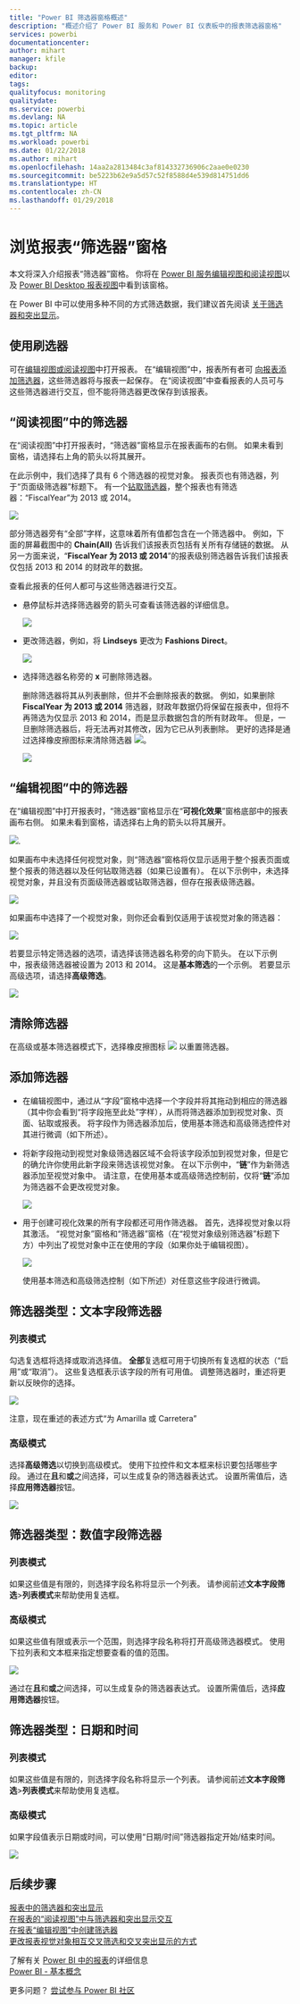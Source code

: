 ```yaml
---
title: "Power BI 筛选器窗格概述"
description: "概述介绍了 Power BI 服务和 Power BI 仪表板中的报表筛选器窗格"
services: powerbi
documentationcenter: 
author: mihart
manager: kfile
backup: 
editor: 
tags: 
qualityfocus: monitoring
qualitydate: 
ms.service: powerbi
ms.devlang: NA
ms.topic: article
ms.tgt_pltfrm: NA
ms.workload: powerbi
ms.date: 01/22/2018
ms.author: mihart
ms.openlocfilehash: 14aa2a2813484c3af814332736906c2aae0e0230
ms.sourcegitcommit: be5223b62e9a5d57c52f8588d4e539d814751dd6
ms.translationtype: HT
ms.contentlocale: zh-CN
ms.lasthandoff: 01/29/2018
---
```

# <a name="take-a-tour-of-the-report-filters-pane"></a>浏览报表“筛选器”窗格
本文将深入介绍报表“筛选器”窗格。 你将在 [Power BI 服务编辑视图和阅读视图](service-reading-view-and-editing-view.md)以及 [Power BI Desktop 报表视图](desktop-report-view.md)中看到该窗格。

在 Power BI 中可以使用多种不同的方式筛选数据，我们建议首先阅读 [关于筛选器和突出显示](power-bi-reports-filters-and-highlighting.md)。

## <a name="working-with-filters"></a>使用刷选器
可在[编辑视图或阅读视图](service-reading-view-and-editing-view.md)中打开报表。 在“编辑视图”中，报表所有者可 [向报表添加筛选器](power-bi-report-add-filter.md)，这些筛选器将与报表一起保存。 在“阅读视图”中查看报表的人员可与这些筛选器进行交互，但不能将筛选器更改保存到该报表。

## <a name="filters-in-reading-view"></a>“阅读视图”中的筛选器
在“阅读视图”中打开报表时，“筛选器”窗格显示在报表画布的右侧。 如果未看到窗格，请选择右上角的箭头以将其展开。

在此示例中，我们选择了具有 6 个筛选器的视觉对象。 报表页也有筛选器，列于“页面级筛选器”标题下。 有一个[钻取筛选器](power-bi-report-add-filter.md)，整个报表也有筛选器：“FiscalYear”为 2013 或 2014。

![](media/power-bi-how-to-report-filter/power-bi-filter-list.png)

部分筛选器旁有“全部”字样，这意味着所有值都包含在一个筛选器中。  例如，下面的屏幕截图中的 **Chain(All)** 告诉我们该报表页包括有关所有存储链的数据。  从另一方面来说，“**FiscalYear 为 2013 或 2014**”的报表级别筛选器告诉我们该报表仅包括 2013 和 2014 的财政年的数据。

查看此报表的任何人都可与这些筛选器进行交互。

* 悬停鼠标并选择筛选器旁的箭头可查看该筛选器的详细信息。
  
   ![](media/power-bi-how-to-report-filter/power-bi-expan-filter.png)
* 更改筛选器，例如，将 **Lindseys** 更改为 **Fashions Direct**。
  
     ![](media/power-bi-how-to-report-filter/power-bi-filter-chain.png)
* 选择筛选器名称旁的 **x** 可删除筛选器。
  
  删除筛选器将其从列表删除，但并不会删除报表的数据。  例如，如果删除 **FiscalYear 为 2013 或 2014** 筛选器，财政年数据仍将保留在报表中，但将不再筛选为仅显示 2013 和 2014，而是显示数据包含的所有财政年。  但是，一旦删除筛选器后，将无法再对其修改，因为它已从列表删除。 更好的选择是通过选择橡皮擦图标来清除筛选器 ![](media/power-bi-how-to-report-filter/power-bi-eraser-icon.png)。
  
  ![](media/power-bi-how-to-report-filter/power-bi-delete-filter.png)

## <a name="filters-in-editing-view"></a>“编辑视图”中的筛选器
在“编辑视图”中打开报表时，“筛选器”窗格显示在“**可视化效果**”窗格底部中的报表画布右侧。 如果未看到窗格，请选择右上角的箭头以将其展开。

![](media/power-bi-how-to-report-filter/power-bi-all-filters.png).  

如果画布中未选择任何视觉对象，则“筛选器”窗格将仅显示适用于整个报表页面或整个报表的筛选器以及任何钻取筛选器（如果已设置有）。 在以下示例中，未选择视觉对象，并且没有页面级筛选器或钻取筛选器，但存在报表级筛选器。  

![](media/power-bi-how-to-report-filter/power-bi-no-visual.png)  

如果画布中选择了一个视觉对象，则你还会看到仅适用于该视觉对象的筛选器：   

![](media/power-bi-how-to-report-filter/power-bi-visual-filters.png)

若要显示特定筛选器的选项，请选择该筛选器名称旁的向下箭头。  在以下示例中，报表级筛选器被设置为 2013 和 2014。 这是**基本筛选**的一个示例。  若要显示高级选项，请选择**高级筛选**。

![](media/power-bi-how-to-report-filter/pbi_filterlistdropdown.jpg)

## <a name="clear-a-filter"></a>清除筛选器
 在高级或基本筛选器模式下，选择橡皮擦图标 ![](media/power-bi-how-to-report-filter/pbi_erasericon.jpg) 以重置筛选器。 

## <a name="add-a-filter"></a>添加筛选器
* 在编辑视图中，通过从“字段”窗格中选择一个字段并将其拖动到相应的筛选器（其中你会看到“将字段拖至此处”字样），从而将筛选器添加到视觉对象、页面、钻取或报表。 将字段作为筛选器添加后，使用基本筛选和高级筛选控件对其进行微调（如下所述）。

- 将新字段拖动到视觉对象级筛选器区域不会将该字段添加到视觉对象，但是它的确允许你使用此新字段来筛选该视觉对象。 在以下示例中，“**链**”作为新筛选器添加至视觉对象中。 请注意，在使用基本或高级筛选控制前，仅将“**链**”添加为筛选器不会更改视觉对象。

    ![](media/power-bi-how-to-report-filter/power-bi-visual-filter.gif)

* 用于创建可视化效果的所有字段都还可用作筛选器。 首先，选择视觉对象以将其激活。 “视觉对象”窗格和“筛选器”窗格（在“视觉对象级别筛选器”标题下方）中列出了视觉对象中正在使用的字段（如果你处于编辑视图）。
  
   ![](media/power-bi-how-to-report-filter/power-bi-visual-filter.png)  
  
   使用基本筛选和高级筛选控制（如下所述）对任意这些字段进行微调。

## <a name="types-of-filters-text-field-filters"></a>筛选器类型：文本字段筛选器
### <a name="list-mode"></a>列表模式
勾选复选框将选择或取消选择值。 **全部**复选框可用于切换所有复选框的状态（“启用”或“取消”）。 这些复选框表示该字段的所有可用值。  调整筛选器时，重述将更新以反映你的选择。 

![](media/power-bi-how-to-report-filter/pbi_restatement.png)

注意，现在重述的表述方式“为 Amarilla 或 Carretera”

### <a name="advanced-mode"></a>高级模式
选择**高级筛选**以切换到高级模式。 使用下拉控件和文本框来标识要包括哪些字段。 通过在**且**和**或**之间选择，可以生成复杂的筛选器表达式。 设置所需值后，选择**应用筛选器**按钮。  

![](media/power-bi-how-to-report-filter/aboutfilters.png)

## <a name="types-of-filters-numeric-field-filters"></a>筛选器类型：数值字段筛选器
### <a name="list-mode"></a>列表模式
如果这些值是有限的，则选择字段名称将显示一个列表。  请参阅前述**文本字段筛选**&gt;**列表模式**来帮助使用复选框。   

### <a name="advanced-mode"></a>高级模式
如果这些值有限或表示一个范围，则选择字段名称将打开高级筛选器模式。 使用下拉列表和文本框来指定想要查看的值的范围。 

![](media/power-bi-how-to-report-filter/pbi_dropdown-and-text.png)

通过在**且**和**或**之间选择，可以生成复杂的筛选器表达式。 设置所需值后，选择**应用筛选器**按钮。

## <a name="types-of-filters-date-and-time"></a>筛选器类型：日期和时间
### <a name="list-mode"></a>列表模式
如果这些值是有限的，则选择字段名称将显示一个列表。  请参阅前述**文本字段筛选**&gt;**列表模式**来帮助使用复选框。   

### <a name="advanced-mode"></a>高级模式
如果字段值表示日期或时间，可以使用“日期/时间”筛选器指定开始/结束时间。  

![](media/power-bi-how-to-report-filter/pbi_date-time-filters.png)

## <a name="next-steps"></a>后续步骤
[报表中的筛选器和突出显示](power-bi-reports-filters-and-highlighting.md)  
[在报表的“阅读视图”中与筛选器和突出显示交互](service-reading-view-and-editing-view.md)  
[在报表“编辑视图”中创建筛选器](power-bi-report-add-filter.md)  
[更改报表视觉对象相互交叉筛选和交叉突出显示的方式](service-reports-visual-interactions.md)

了解有关 [Power BI 中的报表](service-reports.md)的详细信息  
[Power BI - 基本概念](service-basic-concepts.md)

更多问题？ [尝试参与 Power BI 社区](http://community.powerbi.com/)

